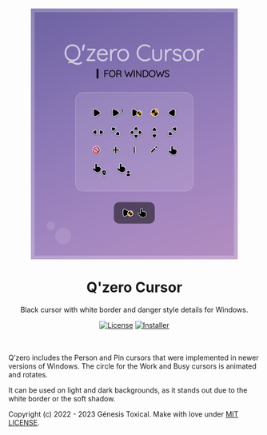 </br>
<p align="center"><a href="#"><img src="docs/assets/Preview.png" align="center" alt="Drop Icons"/></a></p>
<h1 align="center">Q'zero Cursor</h1>
<p align="center">Black cursor with white border and danger style details for Windows.</p>

<p align="center">
<a href="LICENSE"><img alt="License" src="https://img.shields.io/badge/License-MIT-9280FF?style=flat-square&labelColor=343B45"/></a>
<a href="/installer%20src"><img alt="Installer" src="https://img.shields.io/badge/Installer-Yes-9280FF?style=flat-square&labelColor=343B45"/></a>
</p>
</br>
</br>
Q’zero includes the Person and Pin cursors that were implemented in newer versions of Windows. The circle for the Work and Busy cursors is animated and rotates.

It can be used on light and dark backgrounds, as it stands out due to the white border or the soft shadow.

Copyright (c) 2022 - 2023 Génesis Toxical. Make with love under <a href="LICENSE">MIT LICENSE</a>.

</br>
